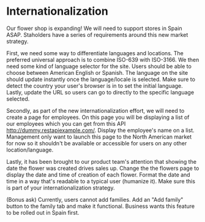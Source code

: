 # Internationalization

Our flower shop is expanding! We will need to support stores in Spain
ASAP. Staholders have a series of requirements around this new market
strategy.

First, we need some way to differentiate languages and locations. The
preferred universal approach is to combine ISO-639 with ISO-3166. We
then need some kind of language selector for the site. Users should be
able to choose between American English or Spanish. The language on
the site should update instantly once the language/locale is
selected. Make sure to detect the country your user's browser is in to
set the initial language. Lastly, update the URL so users can go to
directly to the specific language selected.

Secondly, as part of the new internationalization effort, we will need
to create a page for employees. On this page you will be displaying a
list of our employees which you can get from this API
http://dummy.restapiexample.com/. Display the employee's name on a
list. Management only want to launch this page to the North American
market for now so it shouldn't be available or accessible for users on
any other location/language.

Lastly, it has been brought to our product team's attention that
showing the date the flower was created drives sales up. Change the
the flowers page to display the date and time of creation of each
flower. Format the date and time in a way that's readable to a typical
user (humanize it). Make sure this is part of your
internationalization strategy.

(Bonus ask) Currently, users cannot add families. Add an "Add family"
button to the family tab and make it functional. Business wants this
feature to be rolled out in Spain first.
